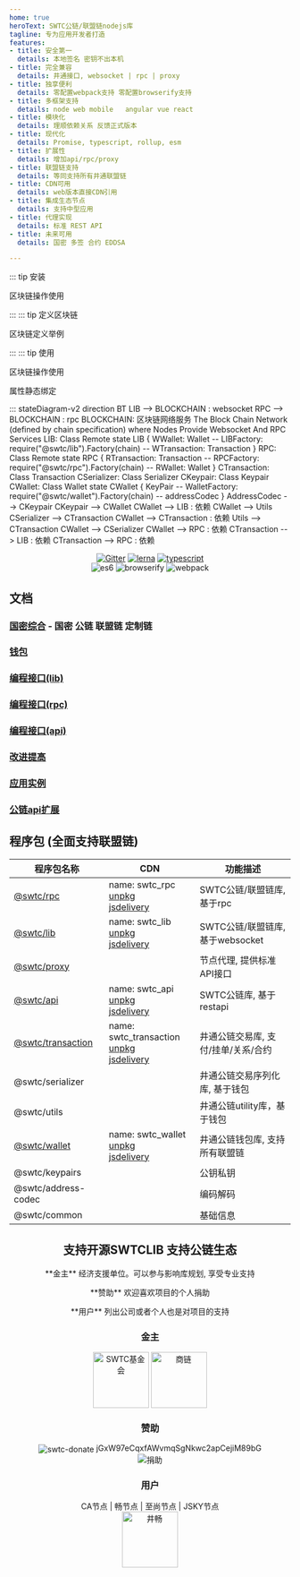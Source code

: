 ```yaml
---
home: true
heroText: SWTC公链/联盟链nodejs库
tagline: 专为应用开发者打造
features:
- title: 安全第一
  details: 本地签名 密钥不出本机
- title: 完全兼容
  details: 井通接口, websocket | rpc | proxy
- title: 独享便利
  details: 零配置webpack支持 零配置browserify支持
- title: 多框架支持
  details: node web mobile   angular vue react
- title: 模块化
  details: 理顺依赖关系 反馈正式版本
- title: 现代化
  details: Promise, typescript, rollup, esm
- title: 扩展性
  details: 增加api/rpc/proxy
- title: 联盟链支持
  details: 等同支持所有井通联盟链
- title: CDN可用
  details: web版本直接CDN引用
- title: 集成生态节点
  details: 支持中型应用
- title: 代理实现
  details: 标准 REST API
- title: 未来可用
  details: 国密 多签 合约 EDDSA

---
```


::: tip 安装
<vue-typed-js :strings="install" :loop="true">
  <p>区块链操作使用 <span class="typing"></span></p>
</vue-typed-js>
:::
::: tip 定义区块链
<vue-typed-js :strings="chainspecs" :loop="true">
  <p>区块链定义举例 <span class="typing"></span></p>
</vue-typed-js>
:::
::: tip 使用
<vue-typed-js :strings="startups" :loop="true">
  <p>区块链操作使用 <span class="typing"></span></p>
</vue-typed-js>
<vue-typed-js :strings="simplified" :loop="true">
  <p>属性静态绑定<span class="typing"></span></p>
</vue-typed-js>
:::

<mermaid>
stateDiagram-v2
    direction BT
    LIB --> BLOCKCHAIN : websocket
    RPC --> BLOCKCHAIN : rpc
    BLOCKCHAIN: 区块链网络服务 The Block Chain Network (defined by chain specification) where Nodes Provide Websocket And RPC Services
    LIB: Class Remote
    state LIB {
        WWallet: Wallet
        --
        LIBFactory: require("@swtc/lib").Factory(chain)
        --
        WTransaction: Transaction
    }
    RPC: Class Remote
    state RPC {
        RTransaction: Transaction
        --
        RPCFactory: require("@swtc/rpc").Factory(chain)
        --
        RWallet: Wallet
    }
    CTransaction: Class Transaction
    CSerializer: Class Serializer
    CKeypair: Class Keypair
    CWallet: Class Wallet
    state CWallet {
        KeyPair
        --
        WalletFactory: require("@swtc/wallet").Factory(chain)
        --
        addressCodec
    }
    AddressCodec --> CKeypair
    CKeypair --> CWallet
    CWallet --> LIB : 依赖
    CWallet --> Utils
    CSerializer --> CTransaction
    CWallet --> CTransaction : 依赖
    Utils --> CTransaction
    CWallet --> CSerializer
    CWallet --> RPC : 依赖
    CTransaction --> LIB : 依赖
    CTransaction --> RPC : 依赖
</mermaid>

<p align="center">
	<a href="https://gitter.im/swtclib/community?utm_source=share-link&utm_medium=link&utm_campaign=share-link"><img alt="Gitter" src="https://img.shields.io/gitter/room/lospringliu/swtclib.svg" /></a>
	<a href="https://lerna.js.org/"><img src="https://img.shields.io/badge/maintained%20with-lerna-cc00ff.svg" alt="lerna" /></a>
	<a href="https://github.com/ellerbrock/typescript-badges/"><img src="https://badges.frapsoft.com/typescript/code/typescript.svg?v=101" alt="typescript" /></a>
	<br>
	<img src="https://img.shields.io/badge/ecmascript-6-green.svg" alt="es6" />
	<img src="https://img.shields.io/badge/browserify-ready-green.svg" alt="browserify" />
	<img src="https://img.shields.io/badge/webpack-ready-green.svg" alt="webpack" />
</p>

<h2>文档</h2>

<h3><a href="docs/swtcxlib/">国密综合</a> - 国密 公链 联盟链 定制链</h3>
<h3><a href="docs/wallet/">钱包</a></h3>
<h3><a href="docs/swtclib/">编程接口(lib)</a></h3>
<h3><a href="docs/swtcrpc/">编程接口(rpc)</a></h3>
<h3><a href="docs/api/">编程接口(api)</a></h3>
<h3><a href="docs/swtc/">改进提高</a></h3>
<h3><a href="docs/examples/">应用实例</a></h3>
<h3><a href="docs/swtcapi/">公链api扩展</a></h3>

<h2>程序包 (全面支持联盟链)</h2>

|程序包名称|CDN|功能描述|
|----------|---|--------|
|[@swtc/rpc](docs/swtcrpc/)|name: swtc_rpc<br>[unpkg](https://unpkg.com/@swtc/rpc)<br>[jsdelivery](https://cdn.jsdelivr.net/npm/@swtc/rpc)|SWTC公链/联盟链库, 基于rpc|
|[@swtc/lib](docs/swtclib/)|name: swtc_lib<br>[unpkg](https://unpkg.com/@swtc/lib)<br>[jsdelivery](https://cdn.jsdelivr.net/npm/@swtc/lib)|SWTC公链/联盟链库, 基于websocket|
|[@swtc/proxy](docs/swtcproxy/)||节点代理, 提供标准API接口|
|[@swtc/api](docs/swtcapi/)|name: swtc_api<br>[unpkg](https://unpkg.com/@swtc/api)<br>[jsdelivery](https://cdn.jsdelivr.net/npm/@swtc/api)|SWTC公链库, 基于restapi|
|[@swtc/transaction](docs/swtctx/)|name: swtc_transaction<br>[unpkg](https://unpkg.com/@swtc/transaction)<br>[jsdelivery](https://cdn.jsdelivr.net/npm/@swtc/transaction)|井通公链交易库, 支付/挂单/关系/合约|
|@swtc/serializer||井通公链交易序列化库, 基于钱包|
|@swtc/utils||井通公链utility库，基于钱包|
|[@swtc/wallet](docs/swtcwallet/)|name: swtc_wallet<br>[unpkg](https://unpkg.com/@swtc/wallet)<br>[jsdelivery](https://cdn.jsdelivr.net/npm/@swtc/wallet)|井通公链钱包库, 支持所有联盟链|
|@swtc/keypairs||公钥私钥|
|@swtc/address-codec||编码解码|
|@swtc/common||基础信息|

<h2 align="center">支持开源SWTCLIB 支持公链生态</h2>

<p align="center"> **金主** 经济支援单位。可以参与影响库规划, 享受专业支持</p>
<p align="center"> **赞助** 欢迎喜欢项目的个人捐助</p>
<p align="center"> **用户** 列出公司或者个人也是对项目的支持</p>

<a name="sponsors"></a>
<h3 align="center">
	金主
</h3>
<p align="center">
	<img align="center" src="./images/swtcfdt.png" alt="SWTC基金会" height="100" />
	<img align="center" src="./images/bizain.png" alt="商链" height="100" />
</p>

<a name="donate"></a>
<h3 align="center">
	赞助
</h3>
<p align="center">
	<img valign="middle" src="https://img.shields.io/badge/swtc-donate-blue.svg" alt="swtc-donate" /> jGxW97eCqxfAWvmqSgNkwc2apCejiM89bG
	<br><img align="center" src="./images/donate.png" alt="捐助" />
</p>

<a name="users"></a>
<h3 align="center">
	用户
</h3>
<p align="center">
	CA节点 | 畅节点 | 至尚节点 | JSKY节点 <br>
	<img align="center" src="./images/jccdex.png" alt="井畅" height="100" />
</p>

<script>
export default {
  data () {
      return {
          install: [
            ' websocket接口 npm install @swtc/lib ',
            '       rpc接口 npm install @swtc/rpc ',
            ' 不操作   区块链 npm install @swtc/transaction ',
            ' 只使用     钱包 npm install @swtc/wallet '
					],
          simplified: [
            ' const {Transaction, Wallet, Serializer, utils} = Remote ',
            ' const {Wallet, Serializer, utils} = Transaction ',
            ' const {KeyPair, addressCodec, config} = Wallet '
					],
          startups: [
            ' websocket接口 const Remote = require("@swtc/lib").Factory(chain_spec)',
            '       rpc接口 const Remote = require("@swtc/rpc").Factory(chain_spec)',
            ' 不操作  区块链 const Transaction = require("@swtc/transaction").Factory(chain_spec)',
            ' 只使用    钱包 const Wallet = require("@swtc/wallet").Factory(chain_spec)'
          ],
					chainspecs: [
            '缺省为井通公链',
						'用字串指定预定义的链  "jingtum" 对应 井通公链',
						'用字串指定预定义的链  "ripple" 对应 瑞波公链',
						'用字串指定预定义的链  "bizain" 对应 商链',
						'用对象定制链  {fee: 1000} 定制转账费用的 井通链',
						'用对象定制链  {guomi: true} 定制符合国密标准的 井通链',
						'用对象定制链  {fee: 1000000, currency: "BWT", ACCOUNT_ALPHABET: "bpshnaf39wBUDNEGHJKLM4PQRST7VWXYZ2jcdeCg65rkm8oFqi1tuvAxyz"} 定制转账费用的 商链',
						'用对象定制链  还可以定制默认issuer/通证别名/默认节点等'
					]
      }
  },
}
</script>